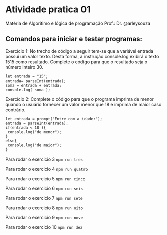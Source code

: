 # Atividade pratica 01 
Matéria de Algoritimo e lógica de programação Prof.: Dr. @arleysouza
## Comandos para iniciar e testar programas:
Exercício 1: No trecho de código a seguir tem-se que a variável entrada possui um valor texto. Desta forma, a
instrução console.log exibirá o texto 1515 como resultado. Complete o código para que o resultado seja o
número inteiro 30.

````
let entrada = "15";
entrada= parseInt(entrada);
soma = entrada + entrada;
console.log( soma );
````

Exercício 2: Complete o código para que o programa imprima de menor quando o usuário fornecer um valor
menor que 18 e imprima de maior caso contrário.

````
let entrada = prompt("Entre com a idade:");
entrada = parseInt(entrada);
if(entrada < 18 ){
 console.log("de menor");
}
else{
 console.log("de maior");
}
`````


Para rodar o exercicio 3 `npm run tres`

Para rodar o exercicio 4 `npm run quatro`

Para rodar o exercicio 5 `npm run cinco`

Para rodar o exercicio 6 `npm run seis`

Para rodar o exercicio 7 `npm run sete`

Para rodar o exercicio 8 `npm run oito`

Para rodar o exercicio 9 `npm run nove`

Para rodar o exercicio 10 `npm run dez`


